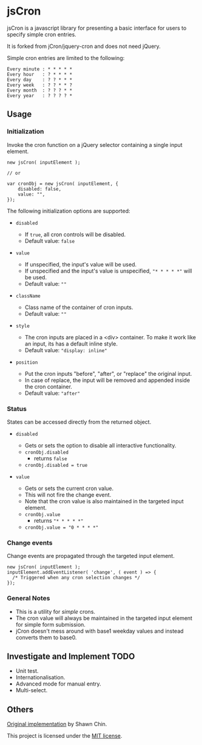 # jsCron

jsCron is a javascript library for presenting a basic interface for users to specify simple cron entries.

It is forked from jCron/jquery-cron and does not need jQuery.

Simple cron entries are limited to the following:
```
Every minute : * * * * *
Every hour   : ? * * * *
Every day    : ? ? * * *
Every week   : ? ? * * ?
Every month  : ? ? ? * *
Every year   : ? ? ? ? *
```

## Usage

### Initialization

Invoke the cron function on a jQuery selector containing a single input element.

```
new jsCron( inputElement );

// or

var cronObj = new jsCron( inputElement, {
    disabled: false,
    value: "",
});
```

The following initialization options are supported:

* `disabled`
  * If `true`, all cron controls will be disabled.
  * Default value: `false`

* `value`
  * If unspecified, the input's value will be used.
  * If unspecified and the input's value is unspecified, `"* * * * *"` will be used.
  * Default value: `""`

* `className`
  * Class name of the container of cron inputs.
  * Default value: `""`

* `style`
  * The cron inputs are placed in a &lt;div&gt; container.  To make it work like an input, its has a default inline style.
  * Default value: `"display: inline"`

* `position`
  * Put the cron inputs "before", "after", or "replace" the original input.
  * In case of replace, the input will be removed and appended inside the cron container.
  * Default value: `"after"`

### Status

States can be accessed directly from the returned object.

* `disabled`
  * Gets or sets the option to disable all interactive functionality.
  * `cronObj.disabled`
    * returns `false`
  * `cronObj.disabled = true`

* `value`
  * Gets or sets the current cron value.
  * This will not fire the change event.
  * Note that the cron value is also maintained in the targeted input element.
  * `cronObj.value`
    * returns `"* * * * *"`
  * `cronObj.value = "0 * * * *"`

### Change events

Change events are propagated through the targeted input element.

```
new jsCron( inputElement );
inputElement.addEventListener( 'change', ( event ) => {
  /* Triggered when any cron selection changes */ 
});
```

### General Notes

* This is a utility for *simple* crons.
* The cron value will always be maintained in the targeted input element for simple form submission.
* jCron doesn't mess around with base1 weekday values and instead converts them to base0.

## Investigate and Implement TODO

* Unit test.
* Internationalisation.
* Advanced mode for manual entry.
* Multi-select.

## Others

[Original implementation] by Shawn Chin.

This project is licensed under the [MIT license].

[jQuery]: http://jquery.com "jQuery"
[Original implementation]: http://shawnchin.github.com/jquery-cron "Original implementation"
[MIT License]: http://www.opensource.org/licenses/mit-license.php "MIT License"